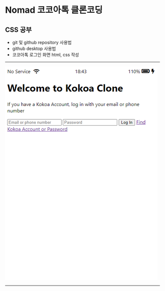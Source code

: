 Nomad 코코아톡 클론코딩
==============
## CSS 공부

* git 및 github repository 사용법
* github desktop 사용법
* 코코아톡 로그인 화면 html, css 작성

-----------------

![200731](https://github.com/HyeongJun94/cs_study/blob/master/daily/deukyeon/img/200731.PNG)

----------------
